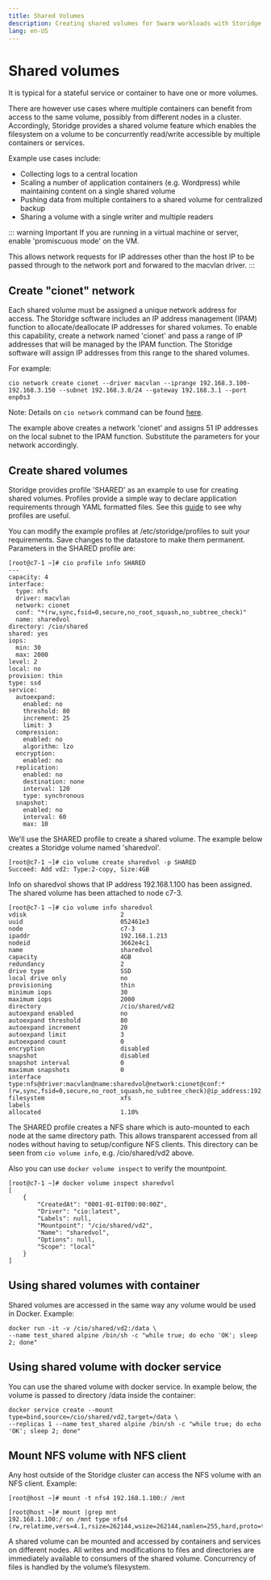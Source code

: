 ```yaml
---
title: Shared Volumes
description: Creating shared volumes for Swarm workloads with Storidge
lang: en-US
---
```


# Shared volumes

It is typical for a stateful service or container to have one or more volumes.

There are however use cases where multiple containers can benefit from access to the same volume, possibly from different nodes in a cluster. Accordingly, Storidge provides a shared volume feature which enables the filesystem on a volume to be concurrently read/write accessible by multiple containers or services.

Example use cases include:
- Collecting logs to a central location
- Scaling a number of application containers (e.g. Wordpress) while maintaining content on a single shared volume
- Pushing data from multiple containers to a shared volume for centralized backup
- Sharing a volume with a single writer and multiple readers

::: warning Important
If you are running in a virtual machine or server, enable 'promiscuous mode' on the VM. 

This allows network requests for IP addresses other than the host IP to be passed through to the network port and forwared to the macvlan driver.
:::

## Create "cionet" network

Each shared volume must be assigned a unique network address for access. The Storidge software includes an IP address management (IPAM) function to allocate/deallocate IP addresses for shared volumes. To enable this capability, create a network named 'cionet' and pass a range of IP addresses that will be managed by the IPAM function. The Storidge software will assign IP addresses from this range to the shared volumes.

For example:
```
cio network create cionet --driver macvlan --iprange 192.168.3.100-192.168.3.150 --subnet 192.168.3.0/24 --gateway 192.168.3.1 --port enp0s3
```
Note: Details on `cio network` command can be found [here](https://docs.storidge.com/cio_cli/network.html). 

The example above creates a network 'cionet' and assigns 51 IP addresses on the local subnet to the IPAM function. Substitute the parameters for your network accordingly. 

## Create shared volumes

Storidge provides profile 'SHARED' as an example to use for creating shared volumes. Profiles provide a simple way to declare application requirements through YAML formatted files. See this [guide](https://guide.storidge.com/getting_started/why_profiles.html) to see why profiles are useful. 

You can modify the example profiles at /etc/storidge/profiles to suit your requirements. Save changes to the datastore to make them permanent. Parameters in the SHARED profile are:
```
[root@c7-1 ~]# cio profile info SHARED
---
capacity: 4
interface:
  type: nfs
  driver: macvlan
  network: cionet
  conf: "*(rw,sync,fsid=0,secure,no_root_squash,no_subtree_check)"
  name: sharedvol
directory: /cio/shared
shared: yes
iops:
  min: 30
  max: 2000
level: 2
local: no
provision: thin
type: ssd
service:
  autoexpand:
    enabled: no
    threshold: 80
    increment: 25
    limit: 3
  compression:
    enabled: no
    algorithm: lzo
  encryption:
    enabled: no
  replication:
    enabled: no
    destination: none
    interval: 120
    type: synchronous
  snapshot:
    enabled: no
    interval: 60
    max: 10
```

We'll use the SHARED profile to create a shared volume. The example below creates a Storidge volume named 'sharedvol'. 
```
[root@c7-1 ~]# cio volume create sharedvol -p SHARED
Succeed: Add vd2: Type:2-copy, Size:4GB
```

Info on sharedvol shows that IP address 192.168.1.100 has been assigned. The shared volume has been attached to node c7-3. 
```
[root@c7-1 ~]# cio volume info sharedvol
vdisk                          2
uuid                           052461e3
node                           c7-3
ipaddr                         192.168.1.213
nodeid                         3662e4c1
name                           sharedvol
capacity                       4GB
redundancy                     2
drive type                     SSD
local drive only               no
provisioning                   thin
minimum iops                   30
maximum iops                   2000
directory                      /cio/shared/vd2
autoexpand enabled             no
autoexpand threshold           80
autoexpand increment           20
autoexpand limit               3
autoexpand count               0
encryption                     disabled
snapshot                       disabled
snapshot interval              0
maximum snapshots              0
interface                      type:nfs@driver:macvlan@name:sharedvol@network:cionet@conf:*(rw,sync,fsid=0,secure,no_root_squash,no_subtree_check)@ip_address:192.168.1.100@
filesystem                     xfs
labels
allocated                      1.10%
```

The SHARED profile creates a NFS share which is auto-mounted to each node at the same directory path. This allows transparent accessed from all nodes without having to setup/configure NFS clients. This directory can be seen from `cio volume info`, e.g. /cio/shared/vd2 above.  

Also you can use `docker volume inspect` to verify the mountpoint. 
```
[root@c7-1 ~]# docker volume inspect sharedvol
[
    {
        "CreatedAt": "0001-01-01T00:00:00Z",
        "Driver": "cio:latest",
        "Labels": null,
        "Mountpoint": "/cio/shared/vd2",
        "Name": "sharedvol",
        "Options": null,
        "Scope": "local"
    }
]
```

## Using shared volumes with container

Shared volumes are accessed in the same way any volume would be used in Docker. Example:
```
docker run -it -v /cio/shared/vd2:/data \
--name test_shared alpine /bin/sh -c "while true; do echo 'OK'; sleep 2; done"
```

## Using shared volume with docker service  

You can use the shared volume with docker service. In example below, the volume is passed to directory /data inside the container: 
```
docker service create --mount type=bind,source=/cio/shared/vd2,target=/data \
--replicas 1 --name test_shared alpine /bin/sh -c "while true; do echo 'OK'; sleep 2; done"
```

## Mount NFS volume with NFS client

Any host outside of the Storidge cluster can access the NFS volume with an NFS client. Example:

```
[root@host ~]# mount -t nfs4 192.168.1.100:/ /mnt

[root@host ~]# mount |grep mnt
192.168.1.100:/ on /mnt type nfs4 (rw,relatime,vers=4.1,rsize=262144,wsize=262144,namlen=255,hard,proto=tcp,timeo=600,retrans=2,sec=sys,clientaddr=192.168.1.215,local_lock=none,addr=192.168.1.100)
```

A shared volume can be mounted and accessed by containers and services on different nodes. All writes and modifications to files and directories are immediately available to consumers of the shared volume. Concurrency of files is handled by the volume’s filesystem.
